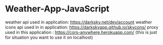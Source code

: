 # Weather-App-JavaScript

weather api used in application: https://darksky.net/dev/account
weather icons api used in in application: https://darkskyapp.github.io/skycons/
proxy used in this application : https://cors-anywhere.herokuapp.com/ (this is just for situation you want to use it on localhost)
